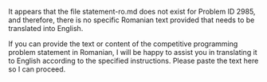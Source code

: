 It appears that the file statement-ro.md does not exist for Problem ID 2985, and therefore, there is no specific Romanian text provided that needs to be translated into English.

If you can provide the text or content of the competitive programming problem statement in Romanian, I will be happy to assist you in translating it to English according to the specified instructions. Please paste the text here so I can proceed.